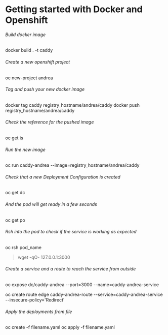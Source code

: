 Getting started with Docker and Openshift
==========================================

###### Build docker image
docker build . -t caddy

###### Create a new openshift project
oc new-project andrea

###### Tag and push your new docker image
docker tag caddy registry_hostname/andrea/caddy
docker push registry_hostname/andrea/caddy

###### Check the reference for the pushed image
oc get is

###### Run the new image
oc run caddy-andrea --image=registry_hostname/andrea/caddy

###### Check that a new Deployment Configuration is created
oc get dc

###### And the pod will get ready in a few seconds
oc get po

###### Rsh into the pod to check if the service is working as expected
oc rsh pod_name

> wget -qO- 127.0.0.1:3000

###### Create a service and a route to reach the service from outside
oc expose dc/caddy-andrea --port=3000 --name=caddy-andrea-service

oc create route edge caddy-andrea-route --service=caddy-andrea-service --insecure-policy='Redirect'

###### Apply the deployments from file

oc create -f filename.yaml
oc apply -f filename.yaml